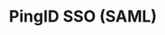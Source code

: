 ---
title: PingID SSO (SAML)
description: Setting Up PingID SSO via SAML
group: single-sign-on
sub_group: saml
toc: true
---